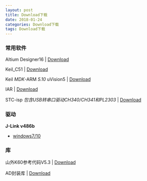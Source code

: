 ```yaml
---
layout: post
title: Download下载
date: 2018-01-24
categories: Download下载
tags: Download下载
---
```

### 常用软件

Altium Designer16                                                                                                                                          | [Download](http://witeaa-1252834524.file.myqcloud.com/AD16.7z)

Keil_C51                                                                                                                                                            | [Download](http://witeaa-1252834524.file.myqcloud.com/Keil_v5.7z)

Keil *MDK*-ARM *5.10* uVision5                                                                                                                         | [Download](http://witeaa-1252834524.file.myqcloud.com/mdk_510.exe)

IAR                                                                                                                                                                     | [Download](http://witeaa-1252834524.file.myqcloud.com/IAR%206.6.zip)

STC-isp *包含USB转串口驱动CH340/CH341和PL2303*                                                                                   | [Download](http://www.stcmcudata.com/STCISP/stc-isp-15xx-v6.86I.zip)

### 驱动

**J-Link v486b**

* [windows7/10](http://witeaa-1252834524.file.myqcloud.com/Setup_JLinkARM_V486b.exe)

### 库

山外K60参考代码V5.3                                                                                                                                     | [Download](http://witeaa-1252834524.file.myqcloud.com/%E5%B1%B1%E5%A4%96K60%E5%8F%82%E8%80%83%E4%BB%A3%E7%A0%81V5.3%EF%BC%88%E6%94%AF%E6%8C%81FX%E3%80%81FN%E5%92%8CDNZ%EF%BC%89.exe)

AD封装库                                                                                                                                                          | [Download](http://witeaa-1252834524.file.myqcloud.com/AD_lib.zip)
